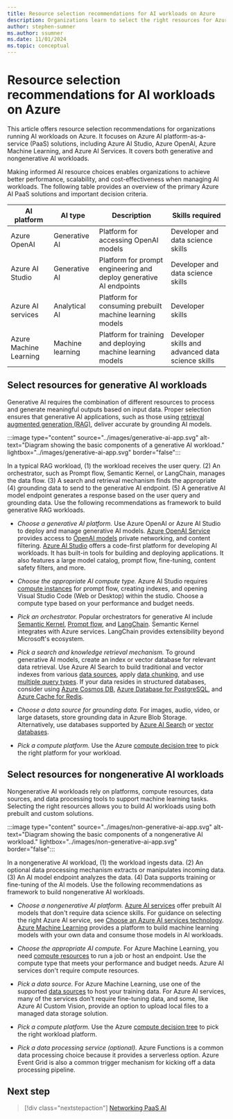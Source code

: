 ```yaml
---
title: Resource selection recommendations for AI workloads on Azure
description: Organizations learn to select the right resources for Azure AI workloads with recommendations and best practices.
author: stephen-sumner
ms.author: ssumner
ms.date: 11/01/2024
ms.topic: conceptual
---
```


# Resource selection recommendations for AI workloads on Azure

This article offers resource selection recommendations for organizations running AI workloads on Azure. It focuses on Azure AI platform-as-a-service (PaaS) solutions, including Azure AI Studio, Azure OpenAI, Azure Machine Learning, and Azure AI Services. It covers both generative and nongenerative AI workloads.

Making informed AI resource choices enables organizations to achieve better performance, scalability, and cost-effectiveness when managing AI workloads. The following table provides an overview of the primary Azure AI PaaS solutions and important decision criteria.

| AI platform | AI type | Description | Skills required |
|---------|------------|---------| --- |
| Azure OpenAI | Generative AI | Platform for accessing OpenAI models | Developer and data science skills |
| Azure AI Studio | Generative AI | Platform for prompt engineering and deploy generative AI endpoints | Developer and data science skills |
| Azure AI services | Analytical AI | Platform for consuming prebuilt machine learning models | Developer skills |
| Azure Machine Learning | Machine learning | Platform for training and deploying machine learning models | Developer skills and advanced data science skills |

## Select resources for generative AI workloads

Generative AI requires the combination of different resources to process and generate meaningful outputs based on input data. Proper selection ensures that generative AI applications, such as those using [retrieval augmented generation (RAG)](/azure/architecture/ai-ml/guide/rag/rag-solution-design-and-evaluation-guide), deliver accurate by grounding AI models.

:::image type="content" source="../images/generative-ai-app.svg" alt-text="Diagram showing the basic components of a generative AI workload." lightbox="../images/generative-ai-app.svg" border="false":::

In a typical RAG workload, (1) the workload receives the user query. (2) An orchestrator, such as Prompt flow, Semantic Kernel, or LangChain, manages the data flow. (3) A search and retrieval mechanism finds the appropriate (4) grounding data to send to the generative AI endpoint. (5) A generative AI model endpoint generates a response based on the user query and grounding data. Use the following recommendations as framework to build generative RAG workloads.

- *Choose a generative AI platform.* Use Azure OpenAI or Azure AI Studio to deploy and manage generative AI models. [Azure OpenAI Service](/azure/ai-services/openai/overview) provides access to [OpenAI models](/azure/ai-services/openai/concepts/models) private networking, and content filtering. [Azure AI Studio](/azure/ai-studio/what-is-ai-studio) offers a code-first platform for developing AI workloads. It has built-in tools for building and deploying applications. It also features a large model catalog, prompt flow, fine-tuning, content safety filters, and more.

- *Choose the appropriate AI compute type.* Azure AI Studio requires [compute instances](/azure/ai-studio/how-to/create-manage-compute) for prompt flow, creating indexes, and opening Visual Studio Code (Web or Desktop) within the studio. Choose a compute type based on your performance and budget needs.

- *Pick an orchestrator.* Popular orchestrators for generative AI include [Semantic Kernel](/semantic-kernel/overview/), [Prompt flow](https://microsoft.github.io/promptflow/index.html), and [LangChain](https://python.langchain.com/v0.2/docs/integrations/platforms/microsoft/). Semantic Kernel integrates with Azure services. LangChain provides extensibility beyond Microsoft's ecosystem.

- *Pick a search and knowledge retrieval mechanism.* To ground generative AI models, create an index or vector database for relevant data retrieval. Use Azure AI Search to build traditional and vector indexes from various [data sources](/azure/search/search-indexer-overview#supported-data-sources), apply [data chunking](/azure/search/vector-search-integrated-vectorization), and use [multiple query types](/azure/search/search-query-overview#types-of-queries). If your data resides in structured databases, consider using [Azure Cosmos DB](/azure/cosmos-db/vector-database), [Azure Database for PostgreSQL](/azure/postgresql/flexible-server/how-to-use-pgvector), and [Azure Cache for Redis](/azure/azure-cache-for-redis/cache-overview-vector-similarity).

- *Choose a data source for grounding data.* For images, audio, video, or large datasets, store grounding data in Azure Blob Storage. Alternatively, use databases supported by [Azure AI Search](/azure/search/search-indexer-overview#supported-data-sources) or [vector databases](/dotnet/ai/conceptual/vector-databases#available-vector-database-solutions).

- *Pick a compute platform.* Use the Azure [compute decision tree](/azure/architecture/guide/technology-choices/compute-decision-tree) to pick the right  platform for your workload.

## Select resources for nongenerative AI workloads

Nongenerative AI workloads rely on platforms, compute resources, data sources, and data processing tools to support machine learning tasks. Selecting the right resources allows you to build AI workloads using both prebuilt and custom solutions.

:::image type="content" source="../images/non-generative-ai-app.svg" alt-text="Diagram showing the basic components of a nongenerative AI workload." lightbox="../images/non-generative-ai-app.svg" border="false":::

In a nongenerative AI workload, (1) the workload ingests data. (2) An optional data processing mechanism extracts or manipulates incoming data. (3) An AI model endpoint analyzes the data. (4) Data supports training or fine-tuning of the AI models. Use the following recommendations as framework to build nongenerative AI workloads.

- *Choose a nongenerative AI platform.* [Azure AI services](/azure/ai-services/what-are-ai-services) offer prebuilt AI models that don't require data science skills. For guidance on selecting the right Azure AI service, see [Choose an Azure AI services technology](/azure/architecture/data-guide/technology-choices/cognitive-services). [Azure Machine Learning](/azure/machine-learning/overview-what-is-azure-machine-learning) provides a platform to build machine learning models with your own data and consume those models in AI workloads.

- *Choose the appropriate AI compute.* For Azure Machine Learning, you need [compute resources](/azure/machine-learning/concept-azure-machine-learning-v2) to run a job or host an endpoint. Use the compute type that meets your performance and budget needs. Azure AI services don't require compute resources.

- *Pick a data source.* For Azure Machine Learning, use one of the supported [data sources](/azure/machine-learning/how-to-access-data#supported-data-storage-service-types) to host your training data. For Azure AI services, many of the services don't require fine-tuning data, and some, like Azure AI Custom Vision, provide an option to upload local files to a managed data storage solution.

- *Pick a compute platform.* Use the Azure [compute decision tree](/azure/architecture/guide/technology-choices/compute-decision-tree) to pick the right workload platform.

- *Pick a data processing service (optional).* Azure Functions is a common data processing choice because it provides a serverless option. Azure Event Grid is also a common trigger mechanism for kicking off a data processing pipeline.

## Next step

> [!div class="nextstepaction"]
> [Networking PaaS AI](../platform/networking.md)
